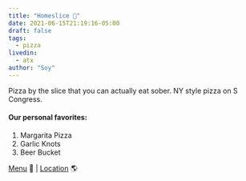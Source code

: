 ```yaml
---
title: "Homeslice 🍕"
date: 2021-06-15T21:19:16-05:00
draft: false
tags:
  - pizza
livedin:
  - atx
author: "Soy"
---
```


Pizza by the slice that you can actually eat sober. NY style pizza on S Congress.

#### Our personal favorites:

1. Margarita Pizza
2. Garlic Knots
3. Beer Bucket

[Menu](https://homeslicepizza.com/wp-content/uploads/2021/05/HomeSlice_MenuBoards_041221_More-Soco-web.png) 📖  |  [Location](https://goo.gl/maps/iwjW4STAEG8GNzxs9) 🌎
